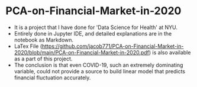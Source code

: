 # PCA-on-Financial-Market-in-2020

* It is a project that I have done for 'Data Science for Health' at NYU.
* Entirely done in Jupyter IDE, and detailed explanations are in the notebook as Markdown.
* LaTex File (https://github.com/jacob771/PCA-on-Financial-Market-in-2020/blob/main/PCA-on-Financial-Market-in-2020.pdf) is also available as a part of this project.
* The conclusion is that even COVID-19, such an extremely dominating variable, could not provide a source to build linear model that predicts financial fluctuation accurately.
